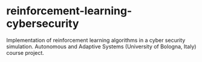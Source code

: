 # reinforcement-learning-cybersecurity
Implementation of reinforcement learning algorithms in a cyber security simulation. Autonomous and Adaptive Systems (University of Bologna, Italy) course project.
